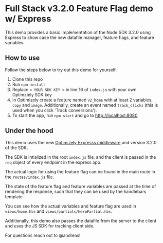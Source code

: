 # Full Stack v3.2.0 Feature Flag demo w/ Express

This demo provides a basic implementation of the Node SDK 3.2.0 using Express to show case the new datafile manager, feature flags, and feature variables.

## How to use

Follow the steps below to try out this demo for yourself.

1. Clone this repo
2. Run `npm install`
3. Replace `< YOUR SDK KEY >` in line 16 of `index.js` with your own Optimziely SDK key
4. In Optimizely create a feature named `v2_home` with at least 2 variables, `copy` and `image`. Additionally, create an event named `track_clicks` (this is used when you click 'Track conversions').
5. To start the app, run `npm start` and go to [http://localhost:8080](http://localhost:8080)

## Under the hood
This demo uses the new [Optimizely Expresss middleware](https://www.npmjs.com/package/@optimizely/express) and version 3.2.0 of the SDK.

The SDK is intialized in the root `index.js` file, and the client is passed in the `req` object of every endpoint in the express app.

The actual logic for using the feature flag can be found in the main route in the `routes/index.js` file. 

The state of the feature flag and feature variables are passed at the time of rendering the response, such that they can be used by the handlebars template.

You can see how the actual variables and feature flag are used in `views/home.hbs` and `views/partials/heroPartial.hbs`.

Additionally, this demo also passes the datafile from the server to the client and uses the JS SDK for tracking client side.


For questions reach out to @andreas!


